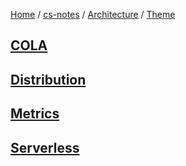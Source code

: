 [Home](https://mengxianbin.github.io) /
[cs-notes](https://mengxianbin.github.io/cs-notes/site) /
[Architecture](https://mengxianbin.github.io/cs-notes/site/Architecture) /
[Theme](https://mengxianbin.github.io/cs-notes/site/Architecture/Theme)

## [COLA](https://mengxianbin.github.io/cs-notes/site/Architecture/Theme/COLA/)

## [Distribution](https://mengxianbin.github.io/cs-notes/site/Architecture/Theme/Distribution/)

## [Metrics](https://mengxianbin.github.io/cs-notes/site/Architecture/Theme/Metrics/)

## [Serverless](https://mengxianbin.github.io/cs-notes/site/Architecture/Theme/Serverless/)
